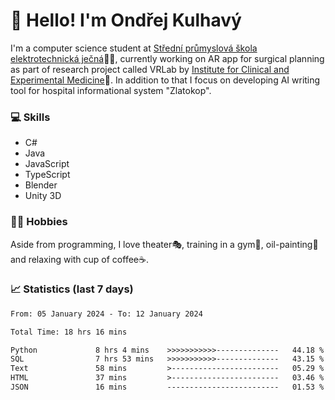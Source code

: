 # 👋 Hello! I'm Ondřej Kulhavý

I'm a computer science student at [Střední průmyslová škola elektrotechnická ječná](https://www.spsejecna.cz/)👨‍🎓, currently working on AR app for surgical planning as part of research project called VRLab by [Institute for Clinical and Experimental Medicine](https://www.ikem.cz/en/)🏥.
In addition to that I focus on developing AI writing tool for hospital informational system "Zlatokop".

### 💻 Skills
- C#
- Java
- JavaScript
- TypeScript
- Blender
- Unity 3D

### 🏋️‍♂️ Hobbies

Aside from programming, I love theater🎭, training in a gym💪, oil-painting🎨 and relaxing with cup of coffee☕.
### 📈 Statistics (last 7 days)
<!--START_SECTION:waka-->

```txt
From: 05 January 2024 - To: 12 January 2024

Total Time: 18 hrs 16 mins

Python             8 hrs 4 mins    >>>>>>>>>>>--------------   44.18 %
SQL                7 hrs 53 mins   >>>>>>>>>>>--------------   43.15 %
Text               58 mins         >------------------------   05.29 %
HTML               37 mins         >------------------------   03.46 %
JSON               16 mins         -------------------------   01.53 %
```

<!--END_SECTION:waka-->



